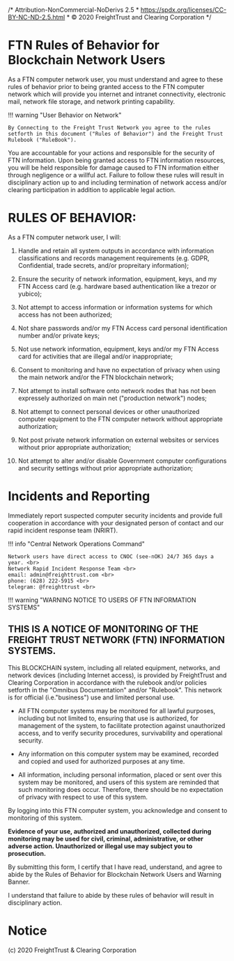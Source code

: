 # 

/\* Attribution-NonCommercial-NoDerivs 2.5 \*
<https://spdx.org/licenses/CC-BY-NC-ND-2.5.html> \* © 2020 FreightTrust
and Clearing Corporation \*/

# FTN Rules of Behavior for Blockchain Network Users

As a FTN computer network user, you must understand and agree to these
rules of behavior prior to being granted access to the FTN computer
network which will provide you internet and intranet connectivity,
electronic mail, network file storage, and network printing capability.

\!\!\! warning "User Behavior on Network"

    By Connecting to the Freight Trust Network you agree to the rules setforth in this document ("Rules of Behavior") and the Freight Trust Rulebook ("RuleBook").

You are accountable for your actions and responsible for the security of
FTN information. Upon being granted access to FTN information resources,
you will be held responsible for damage caused to FTN information either
through negligence or a willful act. Failure to follow these rules will
result in disciplinary action up to and including termination of network
access and/or clearing participation in addition to applicable legal
action.

# RULES OF BEHAVIOR:

As a FTN computer network user, I will:

1.  Handle and retain all system outputs in accordance with information
    classifications and records management requirements (e.g. GDPR,
    Confidential, trade secrets, and/or propreitary information);

2.  Ensure the security of network information, equipment, keys, and my
    FTN Access card (e.g. hardware based authentication like a trezor or
    yubico);

3.  Not attempt to access information or information systems for which
    access has not been authorized;

4.  Not share passwords and/or my FTN Access card personal
    identification number and/or private keys;

5.  Not use network information, equipment, keys and/or my FTN Access
    card for activities that are illegal and/or inappropriate;

6.  Consent to monitoring and have no expectation of privacy when using
    the main network and/or the FTN blockchain network;

7.  Not attempt to install software onto network nodes that has not been
    expressely authorized on main net ("production network") nodes;

8.  Not attempt to connect personal devices or other unauthorized
    computer equipment to the FTN computer network without appropriate
    authorization;

9.  Not post private network information on external websites or
    services without prior appropriate authorization;

10. Not attempt to alter and/or disable Government computer
    configurations and security settings without prior appropriate
    authorization;

# Incidents and Reporting

Immediately report suspected computer security incidents and provide
full cooperation in accordance with your designated person of contact
and our rapid incident response team (NRIRT).

\!\!\! info "Central Network Operations Command"

    Network users have direct access to CNOC (see-nOK) 24/7 365 days a year. <br>
    Network Rapid Incident Response Team <br>
    email: admin@freighttrust.com <br>
    phone: ‪(628) 222-5915‬ <br>
    telegram: @freighttrust <br>

\!\!\! warning "WARNING NOTICE TO USERS OF FTN INFORMATION SYSTEMS"

## THIS IS A NOTICE OF MONITORING OF THE FREIGHT TRUST NETWORK (FTN) INFORMATION SYSTEMS.

This BLOCKCHAIN system, including all related equipment, networks, and
network devices (including Internet access), is provided by FreightTrust
and Clearing Corporation in accordance with the rulebook and/or policies
setforth in the "Omnibus Documentation" and/or "Rulebook". This network
is for official (i.e."business") use and limited personal use.

  - All FTN computer systems may be monitored for all lawful purposes,
    including but not limited to, ensuring that use is authorized, for
    management of the system, to facilitate protection against
    unauthorized access, and to verify security procedures,
    survivability and operational security.

  - Any information on this computer system may be examined, recorded
    and copied and used for authorized purposes at any time.

  - All information, including personal information, placed or sent over
    this system may be monitored, and users of this system are reminded
    that such monitoring does occur. Therefore, there should be no
    expectation of privacy with respect to use of this system.

By logging into this FTN computer system, you acknowledge and consent to
monitoring of this system.

**Evidence of your use, authorized and unauthorized, collected during
monitoring may be used for civil, criminal, administrative, or other
adverse action. Unauthorized or illegal use may subject you to
prosecution.**

By submitting this form, I certify that I have read, understand, and
agree to abide by the Rules of Behavior for Blockchain Network Users and
Warning Banner.

I understand that failure to abide by these rules of behavior will
result in disciplinary action.

# Notice

(c) 2020 FreightTrust & Clearing Corporation
